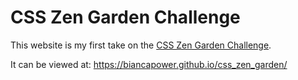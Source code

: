 # CSS Zen Garden Challenge

This website is my first take on the [CSS Zen Garden Challenge]( http://csszengarden.com/).

It can be viewed at: https://biancapower.github.io/css_zen_garden/
